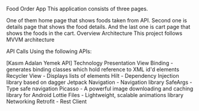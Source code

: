 Food Order App
This application consists of three pages.

One of them home page that shows foods taken from API.
Second one is details page that shows the food details.
And the last one is cart page that shows the foods in the cart.
Overview
Architecture
This project follows MVVM architecture

API Calls
Using the following APIs:

[Kasım Adalan Yemek API]
Technology
Presentation
View Binding - generates binding classes which hold reference to XML id'd elements
Recycler View - Displays lists of elements
Hilt - Dependency Injection library based on dagger
Jetpack Navigation - Navigation library
SafeArgs - Type safe navigation
Picasso - A powerful image downloading and caching library for Android
Lottie Files - Lightweight, scalable animations library
Networking
Retrofit - Rest Client
